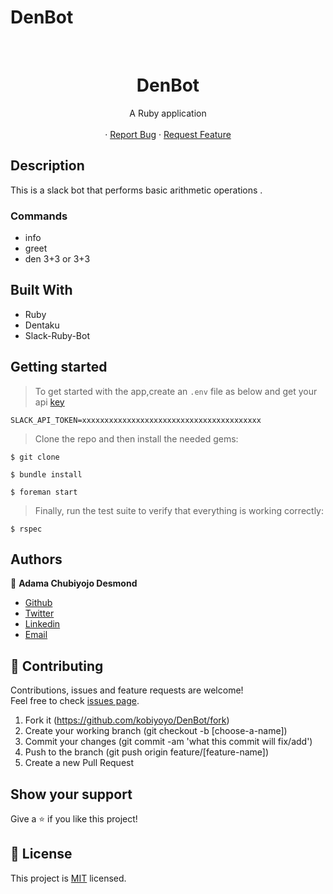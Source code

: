 # DenBot
<br />
<p align="center">
  <h1 align="center">DenBot</h1>
 
  <p align="center">
    A Ruby application
    <br />
    <br />
    ·
    <a href="https://github.com/kobiyoyo/DenBot/issues">Report Bug</a>
    ·
    <a href="https://github.com/kobiyoyo/DenBot/issues">Request Feature</a>
  </p>

</p>


## Description
This is a slack bot that performs basic arithmetic operations .

### Commands
- info
- greet
- den 3+3 or 3+3

## Built With
- Ruby 
- Dentaku
- Slack-Ruby-Bot



## Getting started
> To get started with the app,create an `.env` file as below and get your api [key](https://hara-wut7272.slack.com/apps/new/A0F7YS25R-bots) 

```
SLACK_API_TOKEN=xxxxxxxxxxxxxxxxxxxxxxxxxxxxxxxxxxxxxxxx

```

> Clone the repo and then install the needed gems:


```
$ git clone 

$ bundle install

$ foreman start

```

> Finally, run the test suite to verify that everything is working correctly:

```
$ rspec
```

## Authors

👤 **Adama Chubiyojo Desmond**

-  [Github](https://github.com/kobiyoyo)
-  [Twitter](https://twitter.com/_kobiyoyo)
-  [Linkedin](https://www.linkedin.com/in/chubiyojo-adama/)
-  [Email](mailto:adamachubi@gmail.com)



## 🤝 Contributing

Contributions, issues and feature requests are welcome!<br />Feel free to check [issues page](https://github.com/kobiyoyo/DenBot/issues).

1. Fork it (https://github.com/kobiyoyo/DenBot/fork)
2. Create your working branch (git checkout -b [choose-a-name])
3. Commit your changes (git commit -am 'what this commit will fix/add')
4. Push to the branch (git push origin feature/[feature-name])
5. Create a new Pull Request

## Show your support

Give a ⭐️ if you like this project!


## 📝 License

This project is [MIT](./LICENSE) licensed.

